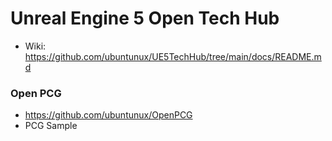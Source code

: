 # Unreal Engine 5 Open Tech Hub

- Wiki: https://github.com/ubuntunux/UE5TechHub/tree/main/docs/README.md


### Open PCG
- https://github.com/ubuntunux/OpenPCG
- PCG Sample
